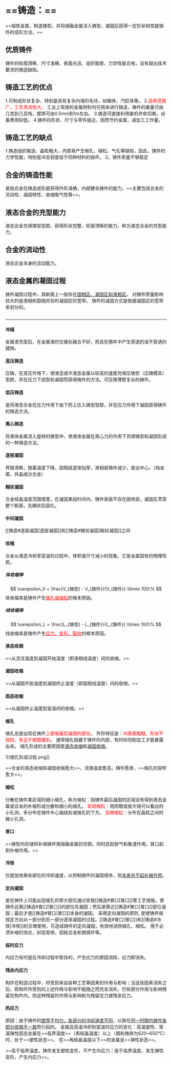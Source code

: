 # ==铸造：==
==熔炼金属，制造铸型，并将熔融金属浇入铸型，凝固后获得一定形状和性能铸件的成形方法。==

## 优质铸件
铸件的轮廓清晰、尺寸准确、表面光洁、组织致密、力学性能合格，没有超出技术要求的铸造缺陷。

## 铸造工艺的优点
1.可制成形状复杂、特别是具有复杂内墙的毛坯，如箱体、汽缸体等。
2.<font color=Red>适用范围广，工艺灵活性大。</font> 工业上常用的金属材料均可用来进行铸造，铸件的重量可由几克到几百吨，壁厚可由0.5mm到1m左右。
3.铸造可直接利用废机件和切屑，设备费用较低。
4.铸件的形状、尺寸与零件接近，因而节约金属，减加工工作量。

## 铸造工艺的缺点
1.铸造组织输送、晶粒粗大，内部易产生缩孔、缩松、气孔等缺陷，因此，铸件的力学性能，特别是冲击韧度低于同种材料的锻件。
2。铸件质量不够稳定

## 合金的铸造性能
是指合金在铸造成形是获得外形准确，内部健全铸件的能力。==主要包括合金的流动性、凝固特性、收缩吸气性等==。

## 液态合金的充型能力
液态合金充填铸型型腔，获得形状完整、轮廓清晰的能力，称为液态合金的充型能力。

## 合金的流动性
液态合金本身的流动能力。

## 液态金属的凝固过程
铸件凝固过程中，其断面上一般存在<u>固相区、凝固区和液相区</u>。
对铸件质量影响较大的是液相和固相并存的凝固区的宽窄。
铸件的凝固方式是依据凝固区的宽窄来划分的。

## 
---
#### 冷隔
金属液充型后，在金属液的交接处融合不好，而且在铸件中产生穿透的或不穿透的缝隙。

#### 高压铸造
压铸，在高压作用下，使液态或半液态金属以较高的速度充填压铸型（压铸模具）型腔，并在压力下成型和凝固而获得铸件的方法。可压铸薄壁复杂的铸件。

#### 低压铸造
是将液态合金在压力作用下由下而上压入铸型型腔，并在压力作用下凝固获得铸件的铸造方法。

#### 离心铸造
将液体金属浇入旋转的铸型中，使液体金属在离心力的作用下充填铸型和凝固形成的一种铸造方法。

#### 逐层凝固
界限清晰，随着温度下降，固相层逐渐加厚，液相层铸件减少，直达中心。（纯金属，共晶成分合金）

#### 糊状凝固
合金结晶温度范围很宽，在凝固某段时间内，铸件表面不存在固体层，凝固区贯穿整个断面，先糊状后固化。

#### 中间凝固
[[铸造#逐层凝固|逐层凝固]]和[[铸造#糊状凝固|糊状凝固]]之间

#### 收缩
合金从液态冷却至室温的过程中，体积或尺寸减小的现象。它是金属固有的物理性质。

##### 体收缩率
$$
\varepsilon_V = \frac{V_{铸型} - V_{铸件}}{V_{铸件}} \times 100\%
$$
体收缩率是铸件产生<font color=Red><u>缩孔或缩松</u></font>的根本原因。

##### 线收缩率
$$
\varepsilon_L = \frac{L_{铸型} - L_{铸件}}{L_{铸件}} \times 100\%
$$
线收缩率是铸件产生<font color=Red><u>应力、变形、裂纹</u></font>的根本原因。

#### 液态收缩
==从浇注温度到凝固开始温度（即液相线温度）间的收缩。==

#### 凝固收缩
==从凝固开始温度到凝固终止温度（即固相线温度）间的收缩。==

#### 固态收缩
==从凝固终止温度到室温间的收缩。==

#### 缩孔
缩孔总是出现在铸件<font color=Red>上部或最后凝固的部位</font>，
外形特征是：<font color=Red>内表面粗糙，形状不规则，多近于倒圆锥形</font>。
通常缩孔隐藏于铸件的内部，有时经切削加工才能暴露出来。
缩孔形成的主要原因是<u>液态收缩</u>和<u>凝固收缩</u>。

![[缩孔形成过程.png]]

==合金的液态收缩和凝固收缩愈大==，浇铸温度愈高，铸件愈厚，==缩孔的容积愈大==。

#### 缩松
分散在铸件某区域的细小缩孔，称为缩松：指铸件最后凝固的区域没有得到液态金属或合金的补缩形成分散和细小的缩孔。
<font color=Red>宏观缩松</font>：用肉眼或放大镜可以看出的小孔洞，多分布在铸件中心轴线处或缩孔的下方。
<font color=Red>显微缩松</font>：分布在晶粒之间的微小孔洞。

#### 冒口
==铸型内存储供补缩铸件用熔融金属的空腔。同时还起排气和集渣作用。冒口起到补缩作用。==

#### 冷铁
仅是加快某些部位的冷却速度，以控制铸件的凝固顺序，但<u>本身并不起补缩作用</u>。

#### 定向凝固
是在铸件上可能出现缩孔的厚大部位通过安放[[铸造#冒口|冒口]]等工艺措施，使铸件远离[[铸造#冒口|冒口]]的部位先凝固；然后是靠近[[铸造#冒口|冒口]]部位凝固；最后才是[[铸造#冒口|冒口]]本身的凝固。
采用定向凝固的原则, 是使铸件按规定方向从一部分到另一部分逐渐凝固的过程。[[铸造#冒口|冒口]]和[[铸造#冷铁|冷铁]]的合理使用，可造成铸件的定向凝固，有效地消除缩孔、缩松。
用于必须补缩的场合，如铝青铜，铝硅合金和铸钢件等。

#### 临时应力
内应力有时是在冷却过程中暂存的，产生应力的原因消除，应力即消失。

#### 残余内应力
构件在制造过程中，将受到来自各种工艺等因素的作用与影响；当这些因素消失之后，若构件所受到的上述作用与影响不能随之而完全消失，仍有部分作用与影响残留在构件内，则这种残留的作用与影响称为残留应力或残余应力。

#### 热应力
原因：由于铸件的<u>壁厚不均匀、各部分的冷却速度不同</u>，以致在<u>同一时期内铸件各部分收缩不一致</u>而引起的。
金属自高温冷却到室温时应力的变化：高温塑性、常温弹性固态金属在==临界温度==（再结晶温度）以上（钢和铸铁为620~650℃）时，处于==塑性状态==。
在==再结晶温度以下==的金属呈==弹性状态==。

==高于临界温度，铸件发生塑性变形，不产生内应力；低于临界温度，发生弹性变形，产生内应力==。

